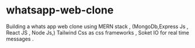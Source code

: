 # whatsapp-web-clone
Building a whats app web clone using MERN stack , (MongoDb,Express Js , React JS , Node Js,) Tailwind Css as css frameworks , Soket IO for real time messages .
